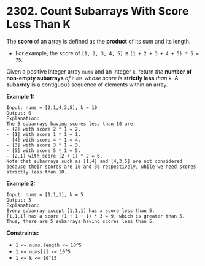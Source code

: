 # 2302. Count Subarrays With Score Less Than K
The **score** of an array is defined as the **product** of its sum and its length.  
- For example, the score of `[1, 2, 3, 4, 5]` is `(1 + 2 + 3 + 4 + 5) * 5 = 75`.  

Given a positive integer array `nums` and an integer `k`, return *the* **number of non-empty subarrays** *of* `nums` *whose score is* **strictly less** *than* `k`. A **subarray** is a contiguous sequence of elements within an array.

**Example 1:**
```
Input: nums = [2,1,4,3,5], k = 10
Output: 6
Explanation:
The 6 subarrays having scores less than 10 are:
- [2] with score 2 * 1 = 2.
- [1] with score 1 * 1 = 1.
- [4] with score 4 * 1 = 4.
- [3] with score 3 * 1 = 3. 
- [5] with score 5 * 1 = 5.
- [2,1] with score (2 + 1) * 2 = 6.
Note that subarrays such as [1,4] and [4,3,5] are not considered because their scores are 10 and 36 respectively, while we need scores strictly less than 10.
```

**Example 2:**
```
Input: nums = [1,1,1], k = 5
Output: 5
Explanation:
Every subarray except [1,1,1] has a score less than 5.
[1,1,1] has a score (1 + 1 + 1) * 3 = 9, which is greater than 5.
Thus, there are 5 subarrays having scores less than 5.
```

**Constraints:**
- `1 <= nums.length <= 10^5`
- `1 <= nums[i] <= 10^5`
- `1 <= k <= 10^15`
